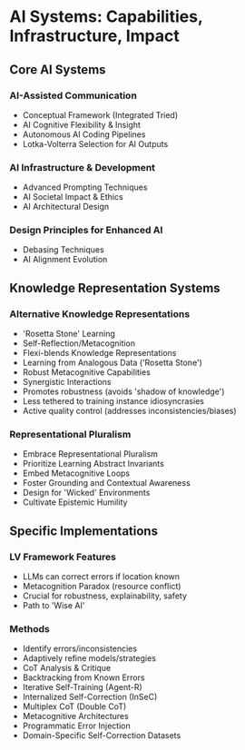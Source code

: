 # AI Systems: Capabilities, Infrastructure, Impact

## Core AI Systems

### AI-Assisted Communication
- Conceptual Framework (Integrated Tried)
- AI Cognitive Flexibility & Insight
- Autonomous AI Coding Pipelines
- Lotka-Volterra Selection for AI Outputs

### AI Infrastructure & Development
- Advanced Prompting Techniques
- AI Societal Impact & Ethics
- AI Architectural Design

### Design Principles for Enhanced AI
- Debasing Techniques
- AI Alignment Evolution

## Knowledge Representation Systems

### Alternative Knowledge Representations
- 'Rosetta Stone' Learning
- Self-Reflection/Metacognition
- Flexi-blends Knowledge Representations
- Learning from Analogous Data ('Rosetta Stone')
- Robust Metacognitive Capabilities
- Synergistic Interactions
- Promotes robustness (avoids 'shadow of knowledge')
- Less tethered to training instance idiosyncrasies
- Active quality control (addresses inconsistencies/biases)

### Representational Pluralism
- Embrace Representational Pluralism
- Prioritize Learning Abstract Invariants
- Embed Metacognitive Loops
- Foster Grounding and Contextual Awareness
- Design for 'Wicked' Environments
- Cultivate Epistemic Humility

## Specific Implementations

### LV Framework Features
- LLMs can correct errors if location known
- Metacognition Paradox (resource conflict)
- Crucial for robustness, explainability, safety
- Path to 'Wise AI'

### Methods
- Identify errors/inconsistencies
- Adaptively refine models/strategies
- CoT Analysis & Critique
- Backtracking from Known Errors
- Iterative Self-Training (Agent-R)
- Internalized Self-Correction (InSeC)
- Multiplex CoT (Double CoT)
- Metacognitive Architectures
- Programmatic Error Injection
- Domain-Specific Self-Correction Datasets
